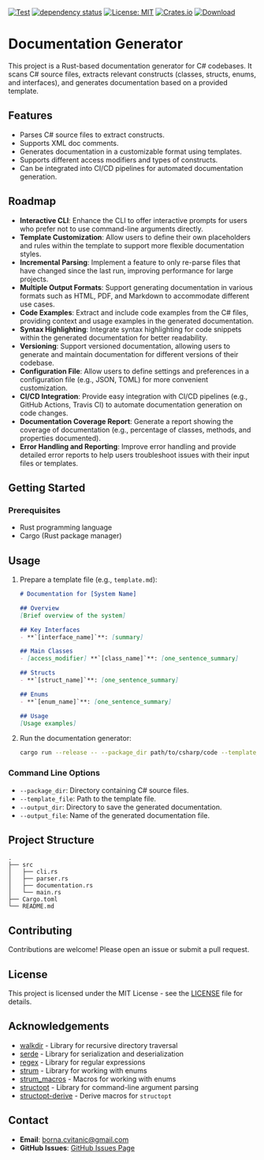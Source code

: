 [![Test](https://github.com/bornacvitanic/rust-csharp-doc-generator/actions/workflows/rust.yml/badge.svg)](https://github.com/bornacvitanic/rust-csharp-doc-generator/actions/workflows/rust.yml)
[![dependency status](https://deps.rs/repo/github/bornacvitanic/rust-csharp-doc-generator/status.svg)](https://deps.rs/repo/github/bornacvitanic/rust-csharp-doc-generator)
[![License: MIT](https://img.shields.io/badge/License-MIT-yellow.svg)](https://opensource.org/licenses/MIT)
[![Crates.io](https://img.shields.io/crates/v/rust-csharp-doc-generator.svg)](https://crates.io/crates/rust-csharp-doc-generator)
[![Download](https://img.shields.io/badge/download-releases-blue.svg)](https://github.com/bornacvitanic/rust-csharp-doc-generator/releases)

# Documentation Generator

This project is a Rust-based documentation generator for C# codebases. It scans C# source files, extracts relevant
constructs (classes, structs, enums, and interfaces), and generates documentation based on a provided template.

## Features

- Parses C# source files to extract constructs.
- Supports XML doc comments.
- Generates documentation in a customizable format using templates.
- Supports different access modifiers and types of constructs.
- Can be integrated into CI/CD pipelines for automated documentation generation.

## Roadmap

- **Interactive CLI**: Enhance the CLI to offer interactive prompts for users who prefer not to use command-line
  arguments directly.
- **Template Customization**: Allow users to define their own placeholders and rules within the template to support more
  flexible documentation styles.
- **Incremental Parsing**: Implement a feature to only re-parse files that have changed since the last run, improving
  performance for large projects.
- **Multiple Output Formats**: Support generating documentation in various formats such as HTML, PDF, and Markdown to
  accommodate different use cases.
- **Code Examples**: Extract and include code examples from the C# files, providing context and usage examples in the
  generated documentation.
- **Syntax Highlighting**: Integrate syntax highlighting for code snippets within the generated documentation for better
  readability.
- **Versioning**: Support versioned documentation, allowing users to generate and maintain documentation for different
  versions of their codebase.
- **Configuration File**: Allow users to define settings and preferences in a configuration file (e.g., JSON, TOML) for
  more convenient customization.
- **CI/CD Integration**: Provide easy integration with CI/CD pipelines (e.g., GitHub Actions, Travis CI) to automate
  documentation generation on code changes.
- **Documentation Coverage Report**: Generate a report showing the coverage of documentation (e.g., percentage of
  classes, methods, and properties documented).
- **Error Handling and Reporting**: Improve error handling and provide detailed error reports to help users troubleshoot
  issues with their input files or templates.

## Getting Started

### Prerequisites

- Rust programming language
- Cargo (Rust package manager)

## Usage

1. Prepare a template file (e.g., `template.md`):
   ```md
   # Documentation for [System Name]

   ## Overview
   [Brief overview of the system]

   ## Key Interfaces
   - **`[interface_name]`**: [summary]
   
   ## Main Classes
   - [access_modifier] **`[class_name]`**: [one_sentence_summary]
   
   ## Structs
   - **`[struct_name]`**: [one_sentence_summary]
   
   ## Enums
   - **`[enum_name]`**: [one_sentence_summary]

   ## Usage
   [Usage examples]
   ```

2. Run the documentation generator:
   ```sh
   cargo run --release -- --package_dir path/to/csharp/code --template_file path/to/template.md --output_dir path/to/output --output_file documentation.md
   ```

### Command Line Options

- `--package_dir`: Directory containing C# source files.
- `--template_file`: Path to the template file.
- `--output_dir`: Directory to save the generated documentation.
- `--output_file`: Name of the generated documentation file.

## Project Structure

```
.
├── src
│   ├── cli.rs
│   ├── parser.rs
│   ├── documentation.rs
│   └── main.rs
├── Cargo.toml
└── README.md
```

## Contributing

Contributions are welcome! Please open an issue or submit a pull request.

## License

This project is licensed under the MIT License - see the [LICENSE](LICENSE.md) file for details.

## Acknowledgements

- [walkdir](https://docs.rs/walkdir/) - Library for recursive directory traversal
- [serde](https://docs.rs/serde/) - Library for serialization and deserialization
- [regex](https://docs.rs/regex/) - Library for regular expressions
- [strum](https://docs.rs/strum/) - Library for working with enums
- [strum_macros](https://docs.rs/strum_macros/) - Macros for working with enums
- [structopt](https://docs.rs/structopt/) - Library for command-line argument parsing
- [structopt-derive](https://docs.rs/structopt-derive/) - Derive macros for `structopt`

## Contact

- **Email**: [borna.cvitanic@gmail.com](mailto:borna.cvitanic@gmail.com)
- **GitHub Issues**: [GitHub Issues Page](https://github.com/bornacvitanic/rust-csharp-doc-generator/issues)